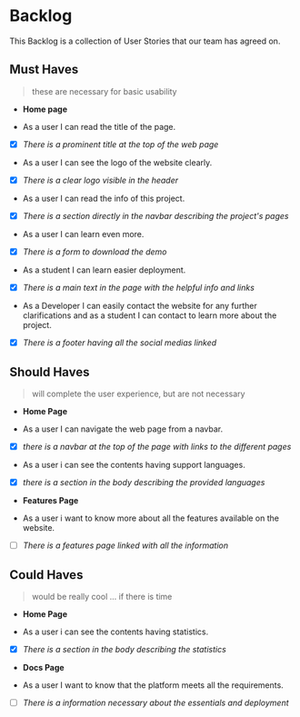 # Backlog

This Backlog is a collection of User Stories that our team has agreed on.

## Must Haves

> these are necessary for basic usability

- **Home page**

- As a user I can read the title of the page.
- [x] _There is a prominent title at the top of the web page_

- As a user I can see the logo of the website clearly.
- [x] _There is a clear logo visible in the header_
- As a user I can read the info of this project.
- [x] _There is a section directly in the navbar describing the project's pages_
- As a user I can learn even more.
- [x] _There is a form to download the demo_
- As a student I can learn easier deployment.
- [x] _There is a main text in the page with the helpful info and links_
- As a Developer I can easily contact the website for any further clarifications
  and as a student I can contact to learn more about the project.
- [x] _There is a footer having all the social medias linked_

## Should Haves

> will complete the user experience, but are not necessary

- **Home Page**

- As a user I can navigate the web page from a navbar.
- [x] _there is a navbar at the top of the page with links to the different
      pages_
- As a user i can see the contents having support languages.
- [x] _there is a section in the body describing the provided languages_

- **Features Page**

- As a user i want to know more about all the features available on the website.
- [ ] _There is a features page linked with all the information_

## Could Haves

> would be really cool ... if there is time

- **Home Page**

- As a user i can see the contents having statistics.
- [x] _There is a section in the body describing the statistics_

- **Docs Page**

- As a user I want to know that the platform meets all the requirements.
- [ ] _There is a information necessary about the essentials and deployment_
